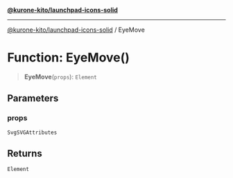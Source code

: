 [**@kurone-kito/launchpad-icons-solid**](../README.md)

***

[@kurone-kito/launchpad-icons-solid](../globals.md) / EyeMove

# Function: EyeMove()

> **EyeMove**(`props`): `Element`

## Parameters

### props

`SvgSVGAttributes`

## Returns

`Element`
